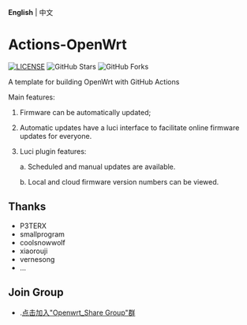 **English** | 中文

# Actions-OpenWrt

[![LICENSE](https://img.shields.io/github/license/mashape/apistatus.svg?style=flat-square&label=LICENSE)](https://github.com/P3TERX/Actions-OpenWrt/blob/master/LICENSE)
![GitHub Stars](https://img.shields.io/github/stars/P3TERX/Actions-OpenWrt.svg?style=flat-square&label=Stars&logo=github)
![GitHub Forks](https://img.shields.io/github/forks/P3TERX/Actions-OpenWrt.svg?style=flat-square&label=Forks&logo=github)

A template for building OpenWrt with GitHub Actions

Main features:
1. Firmware can be automatically updated;
2. Automatic updates have a luci interface to facilitate online firmware updates for everyone.
3. Luci plugin features:
   
   a. Scheduled and manual updates are available.
   
   b. Local and cloud firmware version numbers can be viewed.
## Thanks

- P3TERX
- smallprogram
- coolsnowwolf
- xiaorouji
- vernesong
- ...


## Join Group
- .[点击加入"Openwrt_Share Group"群](https://t.me/openwrt_lede_v2ray_plugin)
